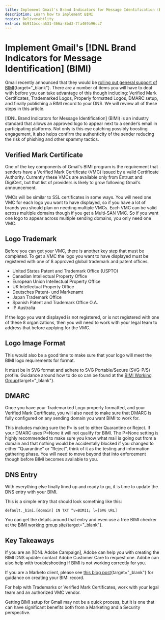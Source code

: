 ```yaml
---
title: Implement Gmail's Brand Indicators for Message Identification (BIMI)
description: Learn how to implement BIMI
topics: Deliverability
exl-id: 6b911bcc-a531-466a-8bd3-7fa469b96cc7
---
```

# Implement Gmail's [!DNL Brand Indicators for Message Identification] (BIMI)

Gmail recently announced that they would be [rolling out general support of BIMI](https://cloud.google.com/blog/products/identity-security/bringing-bimi-to-gmail-in-google-workspace){target="_blank"}. There are a number of items you will have to deal with before you can take advantage of this though including: Verified Mark Certificates, Trademarked Logos, Properly formatted Logos, DMARC setup, and finally publishing a BIMI record to your DNS. We will review all of these steps in this article.

[!DNL Brand Indicators for Message Identification] (BIMI) is an industry standard that allows an approved logo to appear next to a sender’s email in participating platforms. Not only is this eye catching possibly boosting engagement, it also helps confirm the authenticity of the sender reducing the risk of phishing and other spammy tactics.  

## Verified Mark Certificate 

One of the key components of Gmail’s BIMI program is the requirement that senders have a Verified Mark Certificate (VMC) issued by a valid Certificate Authority. Currently these VMCs are available only from Entrust and DigiCert, but that list of providers is likely to grow following Gmail’s announcement. 

VMCs will be similar to SSL certificates in some ways. You will need one VMC for each logo you want to have displayed, so if you have a lot of brands you should plan on needing multiple VMCs. Each VMC can be valid across multiple domains though if you get a Multi-SAN VMC. So if you want one logo to appear across multiple sending domains, you only need one VMC.  

## Logo Trademark 

Before you can get your VMC, there is another key step that must be completed. To get a VMC the logo you want to have displayed must be registered with one of 8 approved global trademark and patent offices.  

* United States Patent and Trademark Office (USPTO)
* Canadian Intellectual Property Office
* European Union Intellectual Property Office
* UK Intellectual Property Office
* Deutsches Patent- und Markenamt 
* Japan Trademark Office
* Spanish Patent and Trademark Office O.A.
* IP Australia

If the logo you want displayed is not registered, or is not registered with one of these 8 organizations, then you will need to work with your legal team to address that before applying for the VMC.  

## Logo Image Format 

This would also be a good time to make sure that your logo will meet the BIMI logo requirements for format. 

It must be in SVG format and adhere to SVG Portable/Secure (SVG-P/S) profile. Guidance around how to do so can be found at the [BIMI Working Group](https://bimigroup.org/svg-conversion-tools-released){target="_blank"}.

## DMARC 

Once you have your Trademarked Logo properly formatted, and your Verified Mark Certificate, you will also need to make sure that DMARC is fully configured on any sending domain you want BIMI to work for. 

This includes making sure the P= is set to either Quarantine or Reject. If your DMARC uses P=None it will not qualify for BIMI. The P=None setting is highly recommended to make sure you know what mail is going out from a domain and that nothing would be accidentally blocked if you changed to either “Quarantine” or “Reject”, think of it as the testing and information gathering phase. You will need to move beyond that into enforcement though before BIMI becomes available to you.  

## DNS Entry 

With everything else finally lined up and ready to go, it is time to update the DNS entry with your BIMI. 

This is a simple entry that should look something like this: 

```
default._bimi.[domain] IN TXT “v=BIMI1; l=[SVG URL] 
```

You can get the details around that entry and even use a free BIMI checker at the [BIMI working group site](https://bimigroup.org/implementation-guide){target="_blank"}.


## Key Takeaways 

If you are an [!DNL Adobe Campaign], Adobe can help you with creating the BIMI DNS update: contact Adobe Customer Care to request one. Adobe can also help with troubleshooting if BIMI is not working correctly for you.  

If you are a Marketo client, please see [this blog post](https://nation.marketo.com/t5/support-blogs/how-to-bimi/ba-p/296966){target="_blank"} for guidance on creating your BIMI record.

For help with Trademarks or Verified Mark Certificates, work with your legal team and an authorized VMC vendor.  

Getting BIMI setup for Gmail may not be a quick process, but it is one that can have significant benefits both from a Marketing and a Security perspective.
